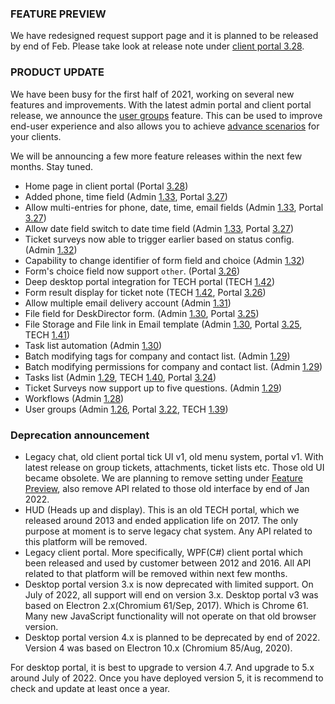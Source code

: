 ### FEATURE PREVIEW
We have redesigned request support page and it is planned to be released by end of Feb. Please take look at release note under [client portal 3.28](/configs/release-notes/portal/v3.28).

### PRODUCT UPDATE

We have been busy for the first half of 2021, working on several new features and improvements. With the latest admin portal and client portal release, we announce the [user groups](https://help.deskdirector.com/article/bxd7i1kkw3) feature. This can be used to improve end-user experience and also allows you to achieve [advance scenarios](https://help.deskdirector.com/article/619edy705s-user-group-scenarios) for your clients.

We will be announcing a few more feature releases within the next few months. Stay tuned.

* Home page in client portal (Portal [3.28](/configs/release-notes/portal/v3.28))
* Added phone, time field (Admin [1.33](/configs/release-notes/admin/v1.33.1), Portal [3.27](/configs/release-notes/portal/v3.27))
* Allow multi-entries for phone, date, time, email fields (Admin [1.33](/configs/release-notes/admin/v1.33.1), Portal [3.27](/configs/release-notes/portal/v3.27))
* Allow date field switch to date time field (Admin [1.33](/configs/release-notes/admin/v1.33.1), Portal [3.27](/configs/release-notes/portal/v3.27))
* Ticket surveys now able to trigger earlier based on status config. (Admin [1.32](/configs/release-notes/admin/v1.32.1))
* Capability to change identifier of form field and choice (Admin [1.32](/configs/release-notes/admin/v1.32.1))
* Form's choice field now support `other`. (Portal [3.26](/configs/release-notes/portal/v3.26))
* Deep desktop portal integration for TECH portal (TECH [1.42](/configs/release-notes/tech/v1.42))
* Form result display for ticket note (TECH [1.42](/configs/release-notes/tech/v1.42), Portal [3.26](/configs/release-notes/portal/v3.26))
* Allow multiple email delivery account (Admin [1.31](/configs/release-notes/admin/v1.31.1))
* File field for DeskDirector form. (Admin [1.30](/configs/release-notes/admin/v1.30.1), Portal [3.25](/configs/release-notes/portal/v3.25))
* File Storage and File link in Email template (Admin [1.30](/configs/release-notes/admin/v1.30.1), Portal [3.25](/configs/release-notes/portal/v3.25), TECH [1.41](/configs/release-notes/tech/v1.41))
* Task list automation (Admin [1.30](/configs/release-notes/admin/v1.30.1))
* Batch modifying tags for company and contact list. (Admin [1.29](/configs/release-notes/admin/v1.29.1))
* Batch modifying permissions for company and contact list. (Admin [1.29](/configs/release-notes/admin/v1.29.1))
* Tasks list (Admin [1.29](/configs/release-notes/admin/v1.29.1), TECH [1.40](/configs/release-notes/tech/v1.40), Portal [3.24](/configs/release-notes/portal/v3.24))
* Ticket Surveys now support up to five questions. (Admin [1.29](/configs/release-notes/admin/v1.29.1))
* Workflows (Admin [1.28](/configs/release-notes/admin/v1.28.1))
* User groups (Admin [1.26](/configs/release-notes/admin/v1.26.1), Portal [3.22](/configs/release-notes/portal/v3.22), TECH [1.39](/configs/release-notes/tech/v1.39)) 

### Deprecation announcement

* Legacy chat, old client portal tick UI v1, old menu system, portal v1. With latest release on group tickets, attachments, ticket lists etc. Those old UI became obsolete. We are planning to remove setting under [Feature Preview](/configs/portal/features/preview), also remove API related to those old interface by end of Jan 2022.
* HUD (Heads up and display). This is an old TECH portal, which we released around 2013 and ended application life on 2017. The only purpose at moment is to serve legacy chat system. Any API related to this platform will be removed.
* Legacy client portal. More specifically, WPF(C#) client portal which been released and used by customer between 2012 and 2016. All API related to that platform will be removed within next few months.
* Desktop portal version 3.x is now deprecated with limited support. On July of 2022, all support will end on version 3.x. Desktop portal v3 was based on Electron 2.x(Chromium 61/Sep, 2017). Which is Chrome 61. Many new JavaScript functionality will not operate on that old browser version.
* Desktop portal version 4.x is planned to be deprecated by end of 2022. Version 4 was based on Electron 10.x (Chromium 85/Aug, 2020).

For desktop portal, it is best to upgrade to version 4.7. And upgrade to 5.x around July of 2022. Once you have deployed version 5, it is recommend to check and update at least once a year.
